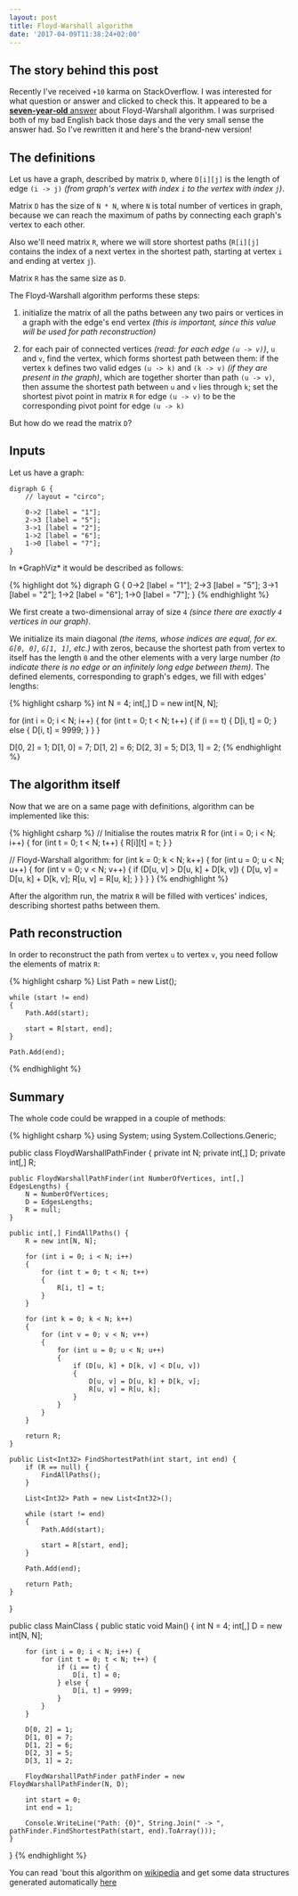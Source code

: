 ```yaml
---
layout: post
title: Floyd-Warshall algorithm
date: '2017-04-09T11:38:24+02:00'
---
```


## The story behind this post

Recently I've received `+10` karma on StackOverflow. I was interested for what question or answer and clicked to check this. It appeared
to be a [**seven-year-old** answer](https://stackoverflow.com/a/4526639/330471) about Floyd-Warshall algorithm. I was surprised both of my bad English back those days and the very small sense the answer had. So I've rewritten it and here's the brand-new version!

## The definitions

Let us have a graph, described by matrix `D`, where `D[i][j]` is the length of edge `(i -> j)` *(from graph's vertex with index `i` to the vertex with index `j`)*.

Matrix `D` has the size of `N * N`, where `N` is total number of vertices in graph, because we can reach the maximum of paths by connecting each graph's vertex to each other.

Also we'll need matrix `R`, where we will store shortest paths (`R[i][j]` contains the index of a next vertex in the shortest path, starting at vertex `i` and ending at vertex `j`).

Matrix `R` has the same size as `D`.

The Floyd-Warshall algorithm performs these steps:

1. initialize the matrix of all the paths between any two pairs or vertices in a graph with the edge's end vertex *(this is important, since this value will be used for path reconstruction)*

2. for each pair of connected vertices *(read: for each edge `(u -> v)`)*, `u` and `v`, find the vertex, which forms shortest path between them: if the vertex `k` defines two valid edges `(u -> k)` and `(k -> v)` *(if they are present in the graph)*, which are together shorter than path `(u -> v)`, then assume the shortest path between `u` and `v` lies through `k`; set the shortest pivot point in matrix `R` for edge `(u -> v)` to be the corresponding pivot point for edge `(u -> k)`

But how do we read the matrix `D`?

## Inputs

Let us have a graph:

```graphviz
digraph G {
    // layout = "circo";

    0->2 [label = "1"];
    2->3 [label = "5"];
    3->1 [label = "2"];
    1->2 [label = "6"];
    1->0 [label = "7"];
}
```

<div class="info">
In *GraphViz* it would be described as follows:

{% highlight dot %}
digraph G {
    0->2 [label = "1"];
    2->3 [label = "5"];
    3->1 [label = "2"];
    1->2 [label = "6"];
    1->0 [label = "7"];
}
{% endhighlight %}
</div>

We first create a two-dimensional array of size `4` *(since there are exactly `4` vertices in our graph)*.

We initialize its main diagonal *(the items, whose indices are equal, for ex. `G[0, 0]`, `G[1, 1]`, etc.)* with zeros, because
the shortest path from vertex to itself has the length `0` and the other elements with a very large number *(to indicate there is no edge or an infinitely long edge between them)*. The defined elements, corresponding to graph's edges, we fill with edges' lengths:

{% highlight csharp %}
int N = 4;
int[,] D = new int[N, N];

for (int i = 0; i < N; i++) {
    for (int t = 0; t < N; t++) {
        if (i == t) {
            D[i, t] = 0;
        } else {
            D[i, t] = 9999;
        }
    }
}

D[0, 2] = 1;
D[1, 0] = 7;
D[1, 2] = 6;
D[2, 3] = 5;
D[3, 1] = 2;
{% endhighlight %}

## The algorithm itself

Now that we are on a same page with definitions, algorithm can be implemented like this:

{% highlight csharp %}
// Initialise the routes matrix R
for (int i = 0; i < N; i++) {
    for (int t = 0; t < N; t++) {
        R[i][t] = t;
    }
}

// Floyd-Warshall algorithm:
for (int k = 0; k < N; k++) {
    for (int u = 0; u < N; u++) {
        for (int v = 0; v < N; v++) {
            if (D[u, v] > D[u, k] + D[k, v]) {
                D[u, v] = D[u, k] + D[k, v];
                R[u, v] = R[u, k];
            }
        }
    }
}
{% endhighlight %}

After the algorithm run, the matrix `R` will be filled with vertices' indices, describing shortest paths between them.

## Path reconstruction

In order to reconstruct the path from vertex `u` to vertex `v`, you need follow the elements of matrix `R`:

{% highlight csharp %}
    List<Int32> Path = new List<Int32>();

    while (start != end)
    {
        Path.Add(start);

        start = R[start, end];
    }

    Path.Add(end);
{% endhighlight %}

## Summary

The whole code could be wrapped in a couple of methods:

{% highlight csharp %}
using System;
using System.Collections.Generic;

public class FloydWarshallPathFinder {
    private int N;
    private int[,] D;
    private int[,] R;

    public FloydWarshallPathFinder(int NumberOfVertices, int[,] EdgesLengths) {
        N = NumberOfVertices;
        D = EdgesLengths;
        R = null;
    }

    public int[,] FindAllPaths() {
        R = new int[N, N];

        for (int i = 0; i < N; i++)
        {
            for (int t = 0; t < N; t++)
            {
                R[i, t] = t;
            }
        }

        for (int k = 0; k < N; k++)
        {
            for (int v = 0; v < N; v++)
            {
                for (int u = 0; u < N; u++)
                {
                    if (D[u, k] + D[k, v] < D[u, v])
                    {
                        D[u, v] = D[u, k] + D[k, v];
                        R[u, v] = R[u, k];
                    }
                }
            }
        }

        return R;
    }

    public List<Int32> FindShortestPath(int start, int end) {
        if (R == null) {
            FindAllPaths();
        }

        List<Int32> Path = new List<Int32>();

        while (start != end)
        {
            Path.Add(start);

            start = R[start, end];
        }

        Path.Add(end);

        return Path;
    }
}

public class MainClass
{
    public static void Main()
    {
        int N = 4;
        int[,] D = new int[N, N];

        for (int i = 0; i < N; i++) {
            for (int t = 0; t < N; t++) {
                if (i == t) {
                    D[i, t] = 0;
                } else {
                    D[i, t] = 9999;
                }
            }
        }

        D[0, 2] = 1;
        D[1, 0] = 7;
        D[1, 2] = 6;
        D[2, 3] = 5;
        D[3, 1] = 2;

        FloydWarshallPathFinder pathFinder = new FloydWarshallPathFinder(N, D);

        int start = 0;
        int end = 1;

        Console.WriteLine("Path: {0}", String.Join(" -> ", pathFinder.FindShortestPath(start, end).ToArray()));
    }
}
{% endhighlight %}

You can read 'bout this algorithm on [wikipedia][1] and get some data structures generated automatically [here][2]


  [1]: http://en.wikipedia.org/wiki/Floyd%E2%80%93Warshall_algorithm
  [2]: http://quickgraph.codeplex.com/
